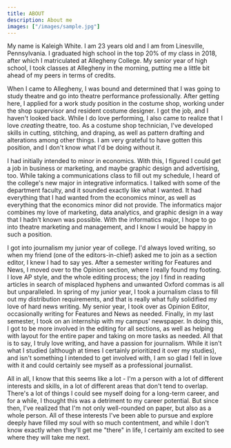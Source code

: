```yaml
---
title: ABOUT
description: About me
images: ["/images/sample.jpg"]
---
```



My name is Kaleigh White. I am 23 years old and I am from Linesville, Pennsylvania. I graduated high school in the top 20% of my class in 2018, after which I matriculated at Allegheny College. My senior year of high school, I took classes at Allegheny in the morning, putting me a little bit ahead of my peers in terms of credits.


When I came to Allegheny, I was bound and determined that I was going to study theatre and go into theatre performance professionally. After getting here, I applied for a work study position in the costume shop, working under the shop supervisor and resident costume designer. I got the job, and I haven't looked back. While I do love performing, I also came to realize that I love *creating* theatre, too. As a costume shop technician, I've developed skills in cutting, stitching, and draping, as well as pattern drafting and alterations among other things. I am very grateful to have gotten this position, and I don't know what I'd be doing without it.


I had initially intended to minor in economics. With this, I figured I could get a job in business or marketing, and maybe graphic design and advertising, too. While taking a communications class to fill out my schedule, I heard of the college's new major in integrative informatics. I talked with some of the department faculty, and it sounded exactly like what I wanted. It had everything that I had wanted from the economics minor, as well as everything that the economics minor did not provide. The informatics major combines my love of marketing, data analytics, and graphic design in a way that I hadn't known was possible. With the informatics major, I hope to go into theatre marketing and management, and I know I would be happy in such a position.


I got into journalism my junior year of college. I'd always loved writing, so when my friend (one of the editors-in-chief) asked me to join as a section editor, I knew I had to say yes. After a semester writing for Features and News, I moved over to the Opinion section, where I really found my footing. I love AP style, and the whole editing process; the joy I find in reading articles in search of misplaced hyphens and unwanted Oxford commas is all but unparalleled. In spring of my junior year, I took a journalism class to fill out my distribution requirements, and that is really what fully solidified my love of hard news writing. My senior year, I took over as Opinion Editor, occasionally writing for Features and News as needed. Finally, in my last semester, I took on an internship with my campus' newspaper. In doing this, I got to be more involved in the editing for all sections, as well as helping with layout for the entire paper and taking on more tasks as needed. All that is to say, I truly love writing, and have a passion for journalism. While it isn't what I studied (although at times I certainly prioritized it over my studies), and isn't something I intended to get involved with, I am so glad I fell in love with it and could certainly see myself as a professional journalist.


All in all, I know that this seems like a lot - I'm a person with a lot of different interests and skills, in a lot of different areas that don't tend to overlap. There's a lot of things I could see myself doing for a long-term career, and for a while, I thought this was a detriment to my career potential. But since then, I've realized that I'm not only well-rounded on paper, but also as a whole person. All of these interests I've been able to pursue and explore deeply have filled my soul with so much contentment, and while I don't know exactly when they'll get me "there" in life, I certainly am excited to see where they will take me next.
